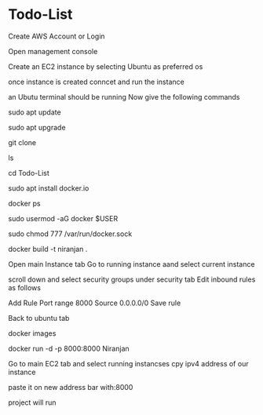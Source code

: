 # Todo-List
Create AWS Account or Login

Open management console

Create an EC2 instance by selecting Ubuntu as preferred os

once instance is created conncet and run the instance

an Ubutu terminal should be running
Now give the following commands

sudo apt update 

sudo apt upgrade

git clone 

ls

cd Todo-List

sudo apt install docker.io

docker ps

sudo usermod -aG docker $USER

sudo chmod 777 /var/run/docker.sock

docker build -t niranjan .


Open main Instance tab
Go to running instance aand select current instance

scroll down and select security groups under security tab
Edit inbound rules as follows

Add Rule
Port range 8000
Source 0.0.0.0/0
Save rule 

Back to ubuntu tab

docker images 

docker run -d -p 8000:8000 Niranjan

Go to main EC2 tab and select running instancses
cpy ipv4 address of our instance 


paste it on new address bar with:8000


project will run

